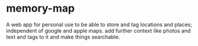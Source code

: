 # memory-map
A web app for personal use to be able to store and tag locations and places; independent of google and apple maps. add further context like photos and text and tags to it and make things searchable.

